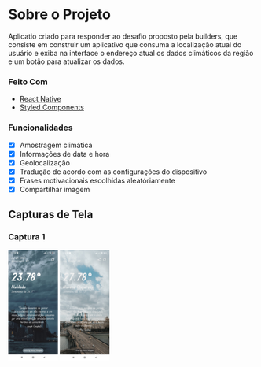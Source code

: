 # **Sobre o Projeto**

Aplicatio criado para responder ao desafio proposto pela builders, que consiste em construir um aplicativo que consuma a localização atual do usuário e exiba na interface o endereço atual os dados climáticos da região e um botão para atualizar os dados.

### **Feito Com**

- [React Native](http://facebook.github.io/react-native/)
- [Styled Components](https://styled-components.com)

### **Funcionalidades**

- [x] Amostragem climática
- [x] Informações de data e hora
- [x] Geolocalização
- [x] Tradução de acordo com as configurações do dispositivo
- [x] Frases motivacionais escolhidas aleatóriamente
- [x] Compartilhar imagem

## **Capturas de Tela**

### **Captura 1**

<img src="./src/assets/screenshots/screenshot1.jpeg" width="20%" height="20%">   <img src="./src/assets/screenshots/screenshot2.jpg" width="20%" height="20%">
